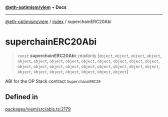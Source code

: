 [**@eth-optimism/viem**](../../README.md) • **Docs**

***

[@eth-optimism/viem](../../README.md) / [index](../README.md) / superchainERC20Abi

# superchainERC20Abi

> `const` **superchainERC20Abi**: readonly [`object`, `object`, `object`, `object`, `object`, `object`, `object`, `object`, `object`, `object`, `object`, `object`, `object`, `object`, `object`, `object`, `object`, `object`, `object`, `object`, `object`, `object`, `object`, `object`, `object`, `object`, `object`, `object`, `object`]

ABI for the OP Stack contract `SuperchainERC20`

## Defined in

[packages/viem/src/abis.ts:2179](https://github.com/ethereum-optimism/ecosystem/blob/9a896f86e34c9a727d55fa4358d5403a7c25770a/packages/viem/src/abis.ts#L2179)
